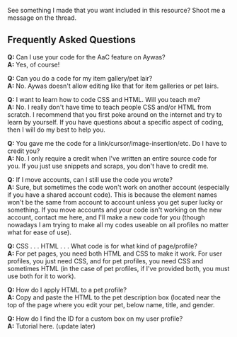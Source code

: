 See something I made that you want included in this resource? Shoot me a message on the thread.

## Frequently Asked Questions

**Q:** Can I use your code for the AaC feature on Aywas?<br />
**A:** Yes, of course!

**Q:** Can you do a code for my item gallery/pet lair?<br />
**A:** No. Aywas doesn't allow editing like that for item galleries or pet lairs.

**Q:** I want to learn how to code CSS and HTML. Will you teach me?<br />
**A:** No. I really don't have time to teach people CSS and/or HTML from scratch. I recommend that you first poke around on the internet and try to learn by yourself. If you have questions about a specific aspect of coding, then I will do my best to help you.

**Q:** You gave me the code for a link/cursor/image-insertion/etc. Do I have to credit you?<br />
**A:** No. I only require a credit when I've written an entire source code for you. If you just use snippets and scraps, you don't have to credit me.

**Q:** If I move accounts, can I still use the code you wrote?<br />
**A:** Sure, but sometimes the code won't work on another account (especially if you have a shared account code). This is because the element names won't be the same from account to account unless you get super lucky or something. If you move accounts and your code isn't working on the new account, contact me here, and I'll make a new code for you (though nowadays I am trying to make all my codes useable on all profiles no matter what for ease of use).

**Q:** CSS . . . HTML . . . What code is for what kind of page/profile?<br />
**A:** For pet pages, you need both HTML and CSS to make it work. For user profiles, you just need CSS, and for pet profiles, you need CSS and sometimes HTML (in the case of pet profiles, if I've provided both, you must use both for it to work).

**Q:** How do I apply HTML to a pet profile?<br />
**A:** Copy and paste the HTML to the pet description box (located near the top of the page where you edit your pet, below name, title, and gender.

**Q:** How do I find the ID for a custom box on my user profile?<br />
**A:** Tutorial here. (update later)
